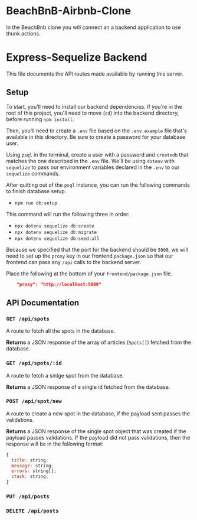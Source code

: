 # BeachBnB-Airbnb-Clone

In the BeachBnb clone you will connect an a backend application to use thunk
actions.

# Express-Sequelize Backend

This file documents the API routes made available by running this server.

## Setup

To start, you'll need to install our backend dependencies. If you're in the root
of this project, you'll need to move (`cd`) into the backend directory, before
running `npm install`.

Then, you'll need to create a `.env` file based on the `.env.example` file
that's available in this directory. Be sure to create a password for your
database user.

Using `psql` in the terminal, create a user with a password and `createdb` that
matches the one described in the `.env` file. We'll be using `dotenv` with
`sequelize` to pass our environment variables declared in the `.env` to our
`sequelize` commands.

After quitting out of the `psql` instance, you can run the following commands to
finish database setup.

* `npm run db:setup`

This command will run the following three in order:

* `npx dotenv sequelize db:create`
* `npx dotenv sequelize db:migrate`
* `npx dotenv sequelize db:seed:all`

Because we specified that the port for the backend should be `5000`, we will
need to set up the `proxy` key in our frontend `package.json` so that our
frontend can pass any `/api` calls to the backend server.

Place the following at the bottom of your `frontend/package.json` file.

```json
    "proxy": "http://localhost:5000"
```

## API Documentation

<!-- ### `POST /api/test`

A test route to check that the request body is getting parsed correctly.

**Returns** a JSON response of the following format with the JSON payload sent
in the request built into the response as `req.body`:

```javascript
{
  requestBody: req.body
}
``` -->

### `GET /api/spots`

A route to fetch all the spots in the database.

**Returns** a JSON response of the array of articles (`Spots[]`) fetched from the database.

### `GET /api/spots/:id`

A route to fetch a sinlge spot from the database.

**Returns** a JSON response of a single id fetched from the database.


### `POST /api/spot/new`

A route to create a new spot in the database, if the payload sent passes
the validations.

**Returns** a JSON response of the single spot object that was created if the
payload passes validations. If the payload did not pass validations, then the
response will be in the following format:

```javascript
{
  title: string;
  message: string;
  errors: string[];
  stack: string;
}
```

### `PUT /api/posts`





### `DELETE /api/posts`
